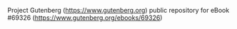 Project Gutenberg (https://www.gutenberg.org) public repository for
eBook #69326 (https://www.gutenberg.org/ebooks/69326)
